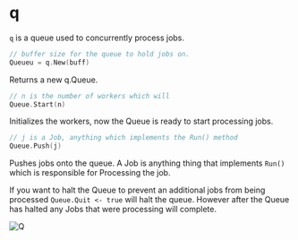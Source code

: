 q
==========

`q` is a queue used to concurrently process jobs.
```Go
// buffer size for the queue to hold jobs on. 
Queueu = q.New(buff)
```
Returns a new q.Queue.

```Go
// n is the number of workers which will
Queue.Start(n)
```
Initializes the workers, now the Queue is ready to start processing jobs.


```Go
// j is a Job, anything which implements the Run() method
Queue.Push(j)
```

Pushes jobs onto the queue.  A Job is anything thing that implements `Run()` which is responsible 
for Processing the job.


If you want to halt the Queue to prevent an additional jobs from being processed
`Queue.Quit <- true` will halt the queue.  However after the Queue has halted any Jobs that were processing will complete. 


![Q](http://upload.wikimedia.org/wikipedia/commons/thumb/6/65/Desmond_Llewelyn_01.jpg/250px-Desmond_Llewelyn_01.jpg)

